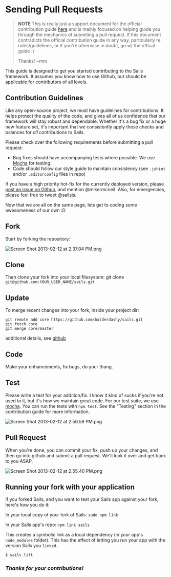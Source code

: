 # Sending Pull Requests

> **NOTE**
> This is really just a support document for the official contribution guide [here](https://github.com/balderdashy/sails/blob/master/CONTRIBUTING.md) and is mainly focused on helping guide you through the mechanics of submiting a pull request.  If this document contradicts the official contribution guide in any way, particularly re: rules/guidelines, or if you're otherwise in doubt, go w/ the offical guide :)
>
> Thanks!
> ~mm

This guide is designed to get you started contributing to the Sails framework.  It assumes you know how to use Github, but should be applicable for contributors of all levels.


## Contribution Guidelines
Like any open-source project, we must have guidelines for contributions.  It helps protect the quality of the code, and gives all of us confidence that our framework will stay robust and dependable.
Whether it's a bug fix or a huge new feature set, it's important that we consistently apply these checks and balances for *all* contributions to Sails.

Please check over the following requirements before submitting a pull request:
 - Bug fixes should have accompanying tests where possible.  We use [Mocha](http://visionmedia.github.io/mocha/) for testing.
 - Code should follow our style guide to maintain consistency (see `.jshint` and/or `.editorconfig` files in repo)

If you have a high priority hot-fix for the currently deployed version, please [post an issue on Github](https://github.com/balderdashy/sails/issues?milestone=none&state=open), and mention @mikermcneil.  Also, for emergencies, please feel free to tweet @sailsjs.

Now that we are all on the same page, lets get to coding some awesomeness of our own :D

## Fork
Start by forking the repository:

![Screen Shot 2013-02-12 at 2.37.04 PM.png](http://i.imgur.com/h0CCcAu.png)

## Clone
Then clone your fork into your local filesystem:
git clone `git@github.com:YOUR_USER_NAME/sails.git`

## Update
To merge recent changes into your fork, inside your project dir:
```
git remote add core https://github.com/balderdashy/sails.git
git fetch core
git merge core/master
```
additional details, see [github](https://help.github.com/articles/fork-a-repo)

## Code
Make your enhancements, fix bugs, do your thang.


## Test
Please write a test for your addition/fix.  I know it kind of sucks if you're not used to it, but it's how we maintain great code. 
For our test suite, we use [mocha](http://visionmedia.github.com/mocha/).  You can run the tests with `npm test`.  See the "Testing" section in the contribution guide for more information.

![Screen Shot 2013-02-12 at 2.56.59 PM.png](http://i.imgur.com/dalbOdZ.png) 

## Pull Request
When you're done, you can commit your fix, push up your changes, and then go into github and submit a pull request.  We'll look it over and get back to you ASAP.

![Screen Shot 2013-02-12 at 2.55.40 PM.png](http://i.imgur.com/GBg0AOi.png) 


## Running your fork with your application
If you forked Sails, and you want to test your Sails app against your fork, here's how you do it:

In your local copy of your fork of Sails:
`sudo npm link`

In your Sails app's repo:
`npm link sails`

This creates a symbolic link as a local dependency (in your app's `node_modules` folder).  This has the effect of letting you run your app with the version Sails you `linked`.
```bash
$ sails lift
```

### *Thanks for your contributions!*


